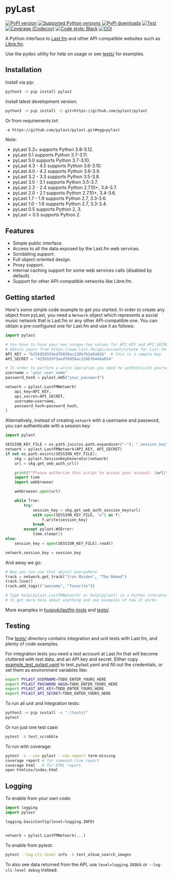 # pyLast

[![PyPI version](https://img.shields.io/pypi/v/pylast.svg)](https://pypi.org/project/pylast/)
[![Supported Python versions](https://img.shields.io/pypi/pyversions/pylast.svg)](https://pypi.org/project/pylast/)
[![PyPI downloads](https://img.shields.io/pypi/dm/pylast.svg)](https://pypistats.org/packages/pylast)
[![Test](https://github.com/pylast/pylast/workflows/Test/badge.svg)](https://github.com/pylast/pylast/actions)
[![Coverage (Codecov)](https://codecov.io/gh/pylast/pylast/branch/main/graph/badge.svg)](https://codecov.io/gh/pylast/pylast)
[![Code style: Black](https://img.shields.io/badge/code%20style-Black-000000.svg)](https://github.com/psf/black)
[![DOI](https://zenodo.org/badge/7803088.svg)](https://zenodo.org/badge/latestdoi/7803088)

A Python interface to [Last.fm](https://www.last.fm/) and other API-compatible websites
such as [Libre.fm](https://libre.fm/).

Use the pydoc utility for help on usage or see [tests/](tests/) for examples.

## Installation

Install via pip:

```sh
python3 -m pip install pylast
```

Install latest development version:

```sh
python3 -m pip install -U git+https://github.com/pylast/pylast
```

Or from requirements.txt:

```txt
-e https://github.com/pylast/pylast.git#egg=pylast
```

Note:

* pyLast 5.2+ supports Python 3.8-3.12.
* pyLast 5.1 supports Python 3.7-3.11.
* pyLast 5.0 supports Python 3.7-3.10.
* pyLast 4.3 - 4.5 supports Python 3.6-3.10.
* pyLast 4.0 - 4.2 supports Python 3.6-3.9.
* pyLast 3.2 - 3.3 supports Python 3.5-3.8.
* pyLast 3.0 - 3.1 supports Python 3.5-3.7.
* pyLast 2.2 - 2.4 supports Python 2.7.10+, 3.4-3.7.
* pyLast 2.0 - 2.1 supports Python 2.7.10+, 3.4-3.6.
* pyLast 1.7 - 1.9 supports Python 2.7, 3.3-3.6.
* pyLast 1.0 - 1.6 supports Python 2.7, 3.3-3.4.
* pyLast 0.5 supports Python 2, 3.
* pyLast < 0.5 supports Python 2.

## Features

 * Simple public interface.
 * Access to all the data exposed by the Last.fm web services.
 * Scrobbling support.
 * Full object-oriented design.
 * Proxy support.
 * Internal caching support for some web services calls (disabled by default).
 * Support for other API-compatible networks like Libre.fm.


## Getting started

Here's some simple code example to get you started. In order to create any object from
pyLast, you need a `Network` object which represents a social music network that is
Last.fm or any other API-compatible one. You can obtain a pre-configured one for Last.fm
and use it as follows:

```python
import pylast

# You have to have your own unique two values for API_KEY and API_SECRET
# Obtain yours from https://www.last.fm/api/account/create for Last.fm
API_KEY = "b25b959554ed76058ac220b7b2e0a026"  # this is a sample key
API_SECRET = "425b55975eed76058ac220b7b4e8a054"

# In order to perform a write operation you need to authenticate yourself
username = "your_user_name"
password_hash = pylast.md5("your_password")

network = pylast.LastFMNetwork(
    api_key=API_KEY,
    api_secret=API_SECRET,
    username=username,
    password_hash=password_hash,
)
```

Alternatively, instead of creating `network` with a username and password,
you can authenticate with a session key:

```python
import pylast

SESSION_KEY_FILE = os.path.join(os.path.expanduser("~"), ".session_key")
network = pylast.LastFMNetwork(API_KEY, API_SECRET)
if not os.path.exists(SESSION_KEY_FILE):
    skg = pylast.SessionKeyGenerator(network)
    url = skg.get_web_auth_url()

    print(f"Please authorize this script to access your account: {url}\n")
    import time
    import webbrowser

    webbrowser.open(url)

    while True:
        try:
            session_key = skg.get_web_auth_session_key(url)
            with open(SESSION_KEY_FILE, "w") as f:
                f.write(session_key)
            break
        except pylast.WSError:
            time.sleep(1)
else:
    session_key = open(SESSION_KEY_FILE).read()

network.session_key = session_key
```

And away we go:

```python
# Now you can use that object everywhere
track = network.get_track("Iron Maiden", "The Nomad")
track.love()
track.add_tags(("awesome", "favorite"))

# Type help(pylast.LastFMNetwork) or help(pylast) in a Python interpreter
# to get more help about anything and see examples of how it works
```


More examples in
<a href="https://github.com/hugovk/lastfm-tools">hugovk/lastfm-tools</a> and
[tests/](https://github.com/pylast/pylast/tree/main/tests).

## Testing

The [tests/](https://github.com/pylast/pylast/tree/main/tests) directory contains
integration and unit tests with Last.fm, and plenty of code examples.

For integration tests you need a test account at Last.fm that will become cluttered with
test data, and an API key and secret. Either copy
[example_test_pylast.yaml](example_test_pylast.yaml) to test_pylast.yaml and fill out
the credentials, or set them as environment variables like:

```sh
export PYLAST_USERNAME=TODO_ENTER_YOURS_HERE
export PYLAST_PASSWORD_HASH=TODO_ENTER_YOURS_HERE
export PYLAST_API_KEY=TODO_ENTER_YOURS_HERE
export PYLAST_API_SECRET=TODO_ENTER_YOURS_HERE
```

To run all unit and integration tests:

```sh
python3 -m pip install -e ".[tests]"
pytest
```

Or run just one test case:

```sh
pytest -k test_scrobble
```

To run with coverage:

```sh
pytest -v --cov pylast --cov-report term-missing
coverage report # for command-line report
coverage html   # for HTML report
open htmlcov/index.html
```

## Logging

To enable from your own code:

```python
import logging
import pylast

logging.basicConfig(level=logging.INFO)


network = pylast.LastFMNetwork(...)
```

To enable from pytest:

```sh
pytest --log-cli-level info -k test_album_search_images
```

To also see data returned from the API, use `level=logging.DEBUG` or
`--log-cli-level debug` instead.

